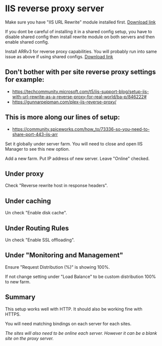 

# IIS reverse proxy server

Make sure you have "IIS URL Rewrite" module installed first. [Download link](http://www.iis.net/download/URLRewrite)

If you dont be careful of installing it in a shared config setup, you have to disable shared config then install rewrite module on both servers and then enable shared config.

Install ARRv3 for reverse proxy capabilities. You will probably run into same issue as above if using shared configs. [Download link](http://www.iis.net/download/ApplicationRequestRouting)

## Don't bother with per site reverse proxy settings for example:

* https://techcommunity.microsoft.com/t5/iis-support-blog/setup-iis-with-url-rewrite-as-a-reverse-proxy-for-real-world/ba-p/846222#
* https://gunnarpeipman.com/plex-iis-reverse-proxy/

## This is more along our lines of setup:

* https://community.spiceworks.com/how_to/73336-so-you-need-to-share-port-443-iis-arr

Set it globally under server farm. You will need to close and open IIS Manager to see this new option.

Add a new farm. Put IP address of new server. Leave "Online" checked.

## Under proxy

Check "Reverse rewrite host in response headers".

## Under caching

Un check "Enable disk cache".

## Under Routing Rules

Un check "Enable SSL offloading".

## Under "Monitoring and Management"

Ensure "Request Distribution (%)" is showing 100%.

If not change setting under "Load Balance" to be custom distribution 100% to new farm.

## Summary

This setup works well with HTTP. It should also be working fine with HTTPS. 

You will need matching bindings on each server for each sites. 

_The sites will also need to be online each server. However it can be a blank site on the proxy server._
